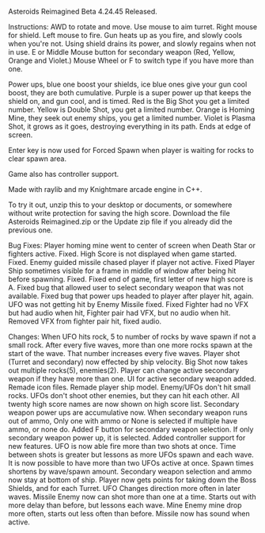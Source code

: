 Asteroids Reimagined Beta 4.24.45 Released.

Instructions:
AWD to rotate and move. Use mouse to aim turret. Right mouse for shield. Left mouse to fire. Gun heats up as you fire, and slowly cools when you're not. Using shield drains its power, and slowly regains when not in use. E or Middle Mouse button for secondary weapon (Red, Yellow, Orange and Violet.) Mouse Wheel or F to switch type if you have more than one.

Power ups, blue one boost your shields, ice blue ones give your gun cool boost, they are both cumulative. Purple is a super power up that keeps the shield on, and gun cool, and is timed. Red is the Big Shot you get a limited number. Yellow is Double Shot, you get a limited number. Orange is Homing Mine, they seek out enemy ships, you get a limited number. Violet is Plasma Shot, it grows as it goes, destroying everything in its path. Ends at edge of screen.

Enter key is now used for Forced Spawn when player is waiting for rocks to clear spawn area.

Game also has controller support.

Made with raylib and my Knightmare arcade engine in C++.

To try it out, unzip this to your desktop or documents, or somewhere without write protection for saving the high score. Download the file Asteroids Reimagined.zip or the Update zip file if you already did the previous one.

Bug Fixes:
Player homing mine went to center of screen when Death Star or fighters active. Fixed.
High Score is not displayed when game started. Fixed.
Enemy guided missile chased player if player not active. Fixed
Player Ship sometimes visible for a frame in middle of window after being hit before spawning. Fixed.
Fixed end of game, first letter of new high score is A.
Fixed bug that allowed user to select secondary weapon that was not available.
Fixed bug that power ups headed to player after player hit, again.
UFO was not getting hit by Enemy Missile fixed.
Fixed Fighter had no VFX but had audio when hit, Fighter pair had VFX, but no audio when hit. Removed VFX from fighter pair hit, fixed audio.

Changes:
When UFO hits rock, 5 to number of rocks by wave spawn if not a small rock.
After every five waves, more than one more rocks spawn at the start of the wave. That number increases every five waves.
Player shot (Turret and secondary) now effected by ship velocity.
Big Shot now takes out multiple rocks(5), enemies(2).
Player can change active secondary weapon if they have more than one. UI for active secondary weapon added.
Remade icon files. Remade player ship model.
Enemy/UFOs don't hit small rocks. UFOs don't shoot other enemies, but they can hit each other.
All twenty high score names are now shown on high score list.
Secondary weapon power ups are accumulative now.
When secondary weapon runs out of ammo, Only one with ammo or None is selected if multiple have ammo, or none do.
Added F button for secondary weapon selection.
If only secondary weapon power up, it is selected.
Added controller support for new features.
UFO is now able fire more than two shots at once. Time between shots is greater but lessons as more UFOs spawn and each wave.
It is now possible to have more than two UFOs active at once. Spawn times shortens by wave/spawn amount.
Secondary weapon selection and ammo now stay at bottom of ship.
Player now gets points for taking down the Boss Shields, and for each Turret.
UFO Changes direction more often in later waves.
Missile Enemy now can shot more than one at a time. Starts out with more delay than before, but lessons each wave.
Mine Enemy mine drop more often, starts out less often than before.
Missile now has sound when active.